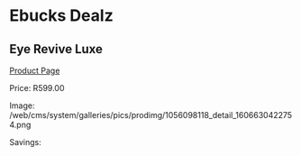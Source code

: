 
# Ebucks Dealz
## Eye Revive Luxe
[Product Page](https://www.ebucks.com/web/shop/productSelected.do?prodId=1056098118&catId=1186086453)

Price: R599.00

Image: /web/cms/system/galleries/pics/prodimg/1056098118_detail_1606630422754.png

Savings: 


	
